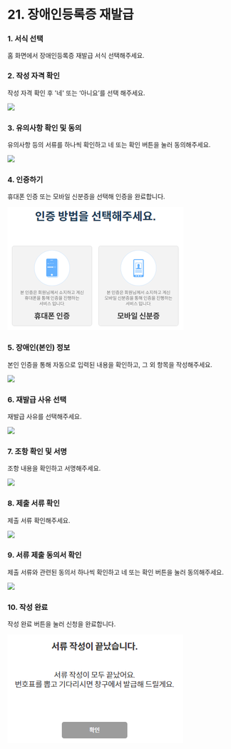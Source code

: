 # 21. 장애인등록증 재발급

### 1. 서식 선택

홈 화면에서 장애인등록증 재발급 서식 선택해주세요.

### 2. 작성 자격 확인

작성 자격 확인 후 '네' 또는 ‘아니요’를 선택 해주세요.

![](<../../.gitbook/assets/20. 장애인등록\_작성자격.png>)

### 3. 유의사항 확인 및 동의

유의사항 등의 서류를 하나씩 확인하고 네 또는 확인 버튼을 눌러 동의해주세요.

![](<../../.gitbook/assets/11. 한부모\_유의사항.png>)

### 4. 인증하기

휴대폰 인증 또는 모바일 신분증을 선택해 인증을 완료합니다.

![](<../../.gitbook/assets/image (3).png>)

### 5. 장애인(본인) 정보

본인 인증을 통해 자동으로 입력된 내용을 확인하고, 그 외 항목을 작성해주세요.

![](<../../.gitbook/assets/20. 장애인등록\_장애인정보.png>)

### 6. 재발급 사유 선택

재발급 사유를 선택해주세요.

![](<../../.gitbook/assets/21. 장애인등록증 재발급\_재발급 사유 선택.png>)

### 7. 조항 확인 및 서명

조항 내용을 확인하고 서명해주세요.

![](<../../.gitbook/assets/20. 장애인등록\_조항내용.png>)

### 8. 제출 서류 확인

제출 서류 확인해주세요.

![](<../../.gitbook/assets/21. 장애인등록증재발급\_제출서류.png>)



### 9. 서류 제출 동의서 확인

제출 서류와 관련된 동의서 하나씩 확인하고 네 또는 확인 버튼을 눌러 동의해주세요.

![](<../../.gitbook/assets/20. 장애인등록\_제출서류동의서.png>)

### 10. 작성 완료

작성 완료 버튼을 눌러 신청을 완료합니다.

![](<../../.gitbook/assets/image (4).png>)
